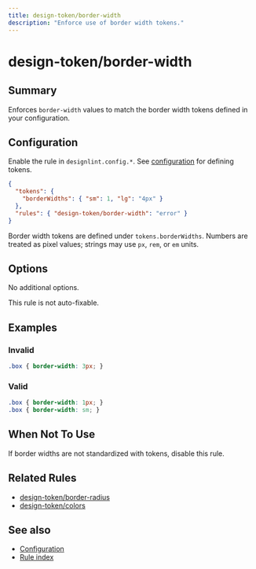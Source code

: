 ```yaml
---
title: design-token/border-width
description: "Enforce use of border width tokens."
---
```


# design-token/border-width

## Summary
Enforces `border-width` values to match the border width tokens defined in your configuration.

## Configuration
Enable the rule in `designlint.config.*`. See [configuration](../../configuration.md) for defining tokens.

```json
{
  "tokens": {
    "borderWidths": { "sm": 1, "lg": "4px" }
  },
  "rules": { "design-token/border-width": "error" }
}
```

Border width tokens are defined under `tokens.borderWidths`. Numbers are treated as pixel values; strings may use `px`, `rem`, or `em` units.

## Options
No additional options.

This rule is not auto-fixable.

## Examples

### Invalid

```css
.box { border-width: 3px; }
```

### Valid

```css
.box { border-width: 1px; }
.box { border-width: sm; }
```

## When Not To Use
If border widths are not standardized with tokens, disable this rule.

## Related Rules
- [design-token/border-radius](./border-radius.md)
- [design-token/colors](./colors.md)

## See also
- [Configuration](../../configuration.md)
- [Rule index](../index.md)
